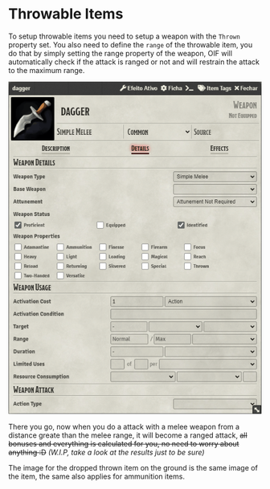 # Throwable Items
To setup throwable items you need to setup a weapon with the `Thrown` property set. You also need to define the `range` of the throwable item, you do that by simply setting the range property of the weapon, OIF will automatically check if the attack is ranged or not and will restrain the attack to the maximum range.

<p align="center">
    <img src="./../../resources/oif/thrown/dnd_setup_throwable_items.gif" alt="Setup Throwable Item">
</p>

There you go, now when you do a attack with a melee weapon from a distance greate than the melee range, it will become a ranged attack, ~~all bonuses and everything is calculated for you, no need to worry about anything :D~~ _(W.I.P, take a look at the results just to be sure)_

The image for the dropped thrown item on the ground is the same image of the item, the same also applies for ammunition items.
